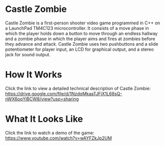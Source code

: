 # Castle Zombie
Castle Zombie is a first-person shooter video game programmed in C++ on a LaunchPad TM4C123 microcontroller. It consists of a move phase in which the player holds down a button 
to move through an endless hallway and a zombie phase in which the player aims and fires at zombies before they advance and attack. Castle Zombie uses two pushbuttons and a slide 
potentiometer for player input, an LCD for graphical output, and a stereo jack for sound output.

# How It Works
Click the link to view a detailed technical description of Castle Zombie:
https://drive.google.com/file/d/1NzdqMkaaTJFjX1L68sQ-nWX6oqYiBCW8/view?usp=sharing

# What It Looks Like
Click the link to watch a demo of the game:
https://www.youtube.com/watch?v=wAYFZkJp2UM
